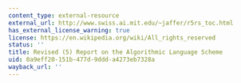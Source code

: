 ```yaml
---
content_type: external-resource
external_url: http://www.swiss.ai.mit.edu/~jaffer/r5rs_toc.html
has_external_license_warning: true
license: https://en.wikipedia.org/wiki/All_rights_reserved
status: ''
title: Revised (5) Report on the Algorithmic Language Scheme
uid: 0a9eff20-151b-477d-9ddd-a4273eb7328a
wayback_url: ''
---
```


